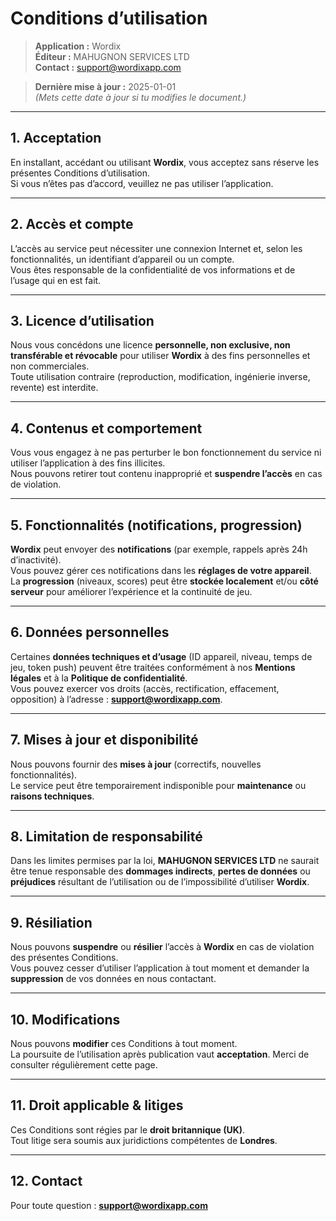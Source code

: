 # Conditions d’utilisation

> **Application :** Wordix  
> **Éditeur :** MAHUGNON SERVICES LTD  
> **Contact :** support@wordixapp.com

> **Dernière mise à jour :** 2025-01-01  
> *(Mets cette date à jour si tu modifies le document.)*

---

## 1. Acceptation

En installant, accédant ou utilisant **Wordix**, vous acceptez sans réserve les présentes Conditions d’utilisation.  
Si vous n’êtes pas d’accord, veuillez ne pas utiliser l’application.

---

## 2. Accès et compte

L’accès au service peut nécessiter une connexion Internet et, selon les fonctionnalités, un identifiant d’appareil ou un compte.  
Vous êtes responsable de la confidentialité de vos informations et de l’usage qui en est fait.

---

## 3. Licence d’utilisation

Nous vous concédons une licence **personnelle, non exclusive, non transférable et révocable** pour utiliser **Wordix** à des fins personnelles et non commerciales.  
Toute utilisation contraire (reproduction, modification, ingénierie inverse, revente) est interdite.

---

## 4. Contenus et comportement

Vous vous engagez à ne pas perturber le bon fonctionnement du service ni utiliser l’application à des fins illicites.  
Nous pouvons retirer tout contenu inapproprié et **suspendre l’accès** en cas de violation.

---

## 5. Fonctionnalités (notifications, progression)

**Wordix** peut envoyer des **notifications** (par exemple, rappels après 24h d’inactivité).  
Vous pouvez gérer ces notifications dans les **réglages de votre appareil**.  
La **progression** (niveaux, scores) peut être **stockée localement** et/ou **côté serveur** pour améliorer l’expérience et la continuité de jeu.

---

## 6. Données personnelles

Certaines **données techniques et d’usage** (ID appareil, niveau, temps de jeu, token push) peuvent être traitées conformément à nos **Mentions légales** et à la **Politique de confidentialité**.  
Vous pouvez exercer vos droits (accès, rectification, effacement, opposition) à l’adresse : **support@wordixapp.com**.

---

## 7. Mises à jour et disponibilité

Nous pouvons fournir des **mises à jour** (correctifs, nouvelles fonctionnalités).  
Le service peut être temporairement indisponible pour **maintenance** ou **raisons techniques**.

---

## 8. Limitation de responsabilité

Dans les limites permises par la loi, **MAHUGNON SERVICES LTD** ne saurait être tenue responsable des **dommages indirects**, **pertes de données** ou **préjudices** résultant de l’utilisation ou de l’impossibilité d’utiliser **Wordix**.

---

## 9. Résiliation

Nous pouvons **suspendre** ou **résilier** l’accès à **Wordix** en cas de violation des présentes Conditions.  
Vous pouvez cesser d’utiliser l’application à tout moment et demander la **suppression** de vos données en nous contactant.

---

## 10. Modifications

Nous pouvons **modifier** ces Conditions à tout moment.  
La poursuite de l’utilisation après publication vaut **acceptation**. Merci de consulter régulièrement cette page.

---

## 11. Droit applicable & litiges

Ces Conditions sont régies par le **droit britannique (UK)**.  
Tout litige sera soumis aux juridictions compétentes de **Londres**.

---

## 12. Contact

Pour toute question : **support@wordixapp.com**
